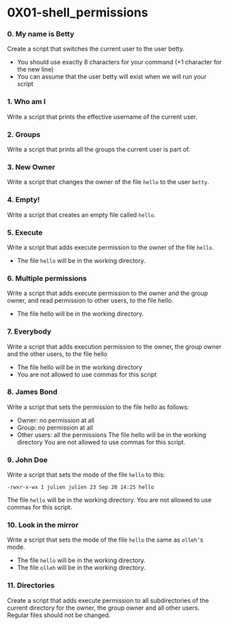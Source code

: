 # 0X01-shell_permissions

### 0. My name is Betty
Create a script that switches the current user to the user betty.

* You should use exactly 8 characters for your command (+1 character for the new line)
* You can assume that the user betty will exist when we will run your script
### 1. Who am I
Write a script that prints the effective username of the current user.
### 2. Groups
Write a script that prints all the groups the current user is part of. 
### 3. New Owner
Write a script that changes the owner of the file `hello` to the user `betty`.
### 4. Empty!
Write a script that creates an empty file called `hello`. 
### 5. Execute 
Write a script that adds execute permission to the owner of the file `hello`.
* The file `hello` will be in the working directory.
### 6. Multiple permissions
Write a script that adds execute permission to the owner and the group owner, and read permission to other users, to the file hello.
* The file hello will be in the working directory. 
### 7. Everybody
Write a script that adds execution permission to the owner, the group owner and the other users, to the file hello
* The file hello will be in the working directory
* You are not allowed to use commas for this script
### 8. James Bond
Write a script that sets the permission to the file hello as follows:
* Owner: no permission at all
* Group: no permission at all
* Other users: all the permissions
The file hello will be in the working directory You are not allowed to use commas for this script.
### 9. John Doe
Write a script that sets the mode of the file `hello` to this:
```
-rwxr-x-wx 1 julien julien 23 Sep 20 14:25 hello
```
The file `hello` will be in the working directory.
You are not allowed to use commas for this script.
### 10. Look in the mirror
Write a script that sets the mode of the file `hello` the same as `olleh’`s mode.
* The file `hello` will be in the working directory.
* The file `olleh` will be in the working directory. 
### 11. Directories
Create a script that adds execute permission to all subdirectories of the current directory for the owner, the group owner and all other users. Regular files should not be changed.

